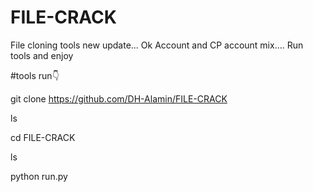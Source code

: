 # FILE-CRACK
File cloning tools new update... Ok Account and CP account mix.... Run tools and enjoy 

#tools run👇

git clone https://github.com/DH-Alamin/FILE-CRACK

ls

cd FILE-CRACK

ls

python run.py
